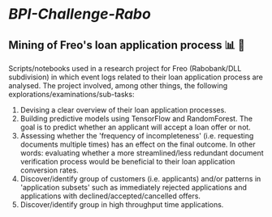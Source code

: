 
# <i>BPI-Challenge-Rabo</i>
## Mining of Freo's loan application process :bar_chart: :currency_exchange:

Scripts/notebooks used in a research project for Freo (Rabobank/DLL subdivision) in which event logs related to their loan application process are analysed. The project involved, among other things, the following explorations/examinations/sub-tasks:

1. Devising a clear overview of their loan application processes.
2. Building predictive models using TensorFlow and RandomForest. The goal is to predict whether an applicant will accept a loan offer or not.
3. Assessing whether the 'frequency of incompleteness' (i.e. requesting documents multiple times) has an effect on the final outcome. In other words: evaluating whether a more streamlined/less redundant document verification process would be beneficial to their loan application conversion rates.
4. Discover/identify group of customers (i.e. applicants) and/or patterns in 'application subsets' such as immediately rejected applications and applications with declined/accepted/cancelled offers.
5. Discover/identify group in high throughput time applications.

